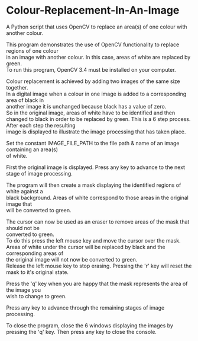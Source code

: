 # Colour-Replacement-In-An-Image
A Python script that uses OpenCV to replace an area(s) of one colour with another colour.

This program demonstrates the use of OpenCV functionality to replace regions of one colour  
 in an image with another colour.  In this case, areas of white are replaced by green.       
 To run this program, OpenCV 3.4 must be installed on your computer.                         
                                                                                             
 Colour replacement is achieved by adding two images of the same size together.              
 In a digital image when a colour in one image is added to a corresponding area of black in  
 another image it is unchanged because black has a value of zero.                             
 So in the original image, areas of white have to be identified and then changed to black in 
 order to be replaced by green. This is a 6 step process.  After each step the resulting     
 image is displayed to illustrate the image processing that has taken place.                                                                         
                                                                                             
 Set the constant IMAGE_FILE_PATH to the file path & name of an image containing an area(s)  
 of white.                                                                                   
                                                                                             
 First the original image is displayed.  Press any key to advance to the next stage of image 
 processing.                                                                                 
                                                                                             
 The program will then create a mask displaying the identified regions of white against a    
 black background.   Areas of white correspond to those areas in the original image that     
 will be converted to green.                                                                 
                                                                                             
 The cursor can now be used as an eraser to remove areas of the mask that should not be      
 converted to green.                                                                         
 To do this press the left mouse key and move the cursor over the mask.                      
 Areas of white under the cursor will be replaced by black and the corresponding areas of    
 the original image will not now be converted to green.                                      
 Release the left mouse key to stop erasing.  Pressing the 'r' key will reset the            
 mask to it's original state.                                                                
  
 Press the 'q' key when you are happy that the mask represents the area of the image you      
 wish to change to green.                                                                         
                                                                                             
 Press any key to advance through the remaining stages of image processing.  
                                                                                             
 To close the program, close the 6 windows displaying the images by pressing the 'q' key.
 Then press any key to close the console.   
